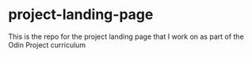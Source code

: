# project-landing-page
This is the repo for the project landing page that I work on as part of the Odin Project curriculum 
